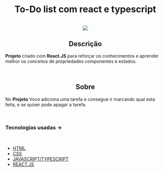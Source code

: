<h1 align='center'>To-Do list com react e typescript</1>
<br/>
<br/>
<img src='print.png'>

<br/>

<h2 align='center'>Descrição</h2>

**Projeto** criado com **React.JS** para reforçar os conhecimentos e aprender melhor os conceitos de propriedades componentes e estados.

<br/>

<h2 align='center'>Sobre</h2>

No **Projeto** Voce adiciona uma tarefa e consegue ir marcando qual esta feita, e se quiser pode apagar a tarefa.

<br/>

### **Tecnologias usadas** ->

<br/>

- [HTML]()
- [CSS]()
- [JAVASCRIPT/TYPESCRIPT]()
- [REACT.JS]()
